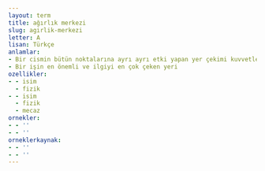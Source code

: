 ```yaml
---
layout: term
title: ağırlık merkezi
slug: agirlik-merkezi
letter: A
lisan: Türkçe
anlamlar:
- Bir cismin bütün noktalarına ayrı ayrı etki yapan yer çekimi kuvvetlerine ait doğrultuların kesiştiği nokta
- Bir işin en önemli ve ilgiyi en çok çeken yeri
ozellikler:
- - isim
  - fizik
- - isim
  - fizik
  - mecaz
ornekler:
- - ''
- - ''
orneklerkaynak:
- - ''
- - ''
---
```

